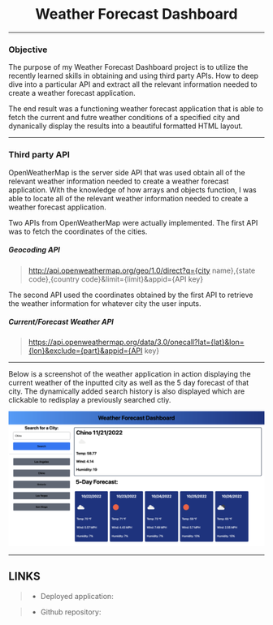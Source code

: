 <h1 align='center' >Weather Forecast Dashboard</h1>

---

### Objective

The purpose of my Weather Forecast Dashboard project is to utilize the recently learned skills in obtaining and using third party APIs. How to deep dive into a particular API and extract all the relevant information needed to create a weather forecast application.

The end result was a functioning weather forecast application that is able to fetch the current and futre weather conditions of a specified city and dynanically display the results into a beautiful formatted HTML layout.

---

### Third party API

OpenWeatherMap is the server side API that was used obtain all of the relevant weather information needed to create a weather forecast application. With the knowledge of how arrays and objects function, I was able to locate all of the relevant weather information needed to create a weather forecast application.

Two APIs from OpenWeatherMap were actually implemented. The first API was to fetch the coordinates of the cities.

##### Geocoding API

> http://api.openweathermap.org/geo/1.0/direct?q={city name},{state code},{country code}&limit={limit}&appid={API key}

The second API used the coordinates obtained by the first API to retrieve the weather information for whatever city the user inputs.

##### Current/Forecast Weather API

> https://api.openweathermap.org/data/3.0/onecall?lat={lat}&lon={lon}&exclude={part}&appid={API key}

---

Below is a screenshot of the weather application in action displaying the current weather of the inputted city as well as the 5 day forecast of that city. The dynamically added search history is also displayed which are clickable to redisplay a previously searched ctiy.

![Weather app](./assets/images/SCR-20221121-vpc.png)

---

## LINKS

> - Deployed application:

> - Github repository:

